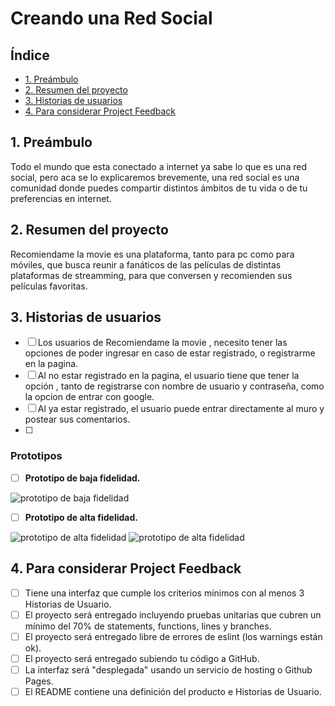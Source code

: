 # Creando una Red Social

## Índice

* [1. Preámbulo](#1-preámbulo)
* [2. Resumen del proyecto](#2-resumen-del-proyecto)
* [3. Historias de usuarios](#3-historias-de-usuarios)
* [4. Para considerar Project Feedback](#4-para-considerar-project-feedback)

## 1. Preámbulo

Todo el mundo que esta conectado a internet ya sabe lo que es una red social, pero aca se lo explicaremos brevemente, una red social es una comunidad donde puedes compartir distintos ámbitos de tu vida o de tu preferencias en internet.

## 2. Resumen del proyecto

Recomiendame la movie es una plataforma, tanto para pc como para móviles, que busca reunir a fanáticos de las películas de distintas plataformas de streamming, para que conversen y recomienden sus películas favoritas.

## 3. Historias de usuarios

* [ ] Los usuarios de Recomiendame la movie , necesito tener las opciones de poder ingresar en caso de estar registrado, o registrarme en la pagina.
* [ ] Al no estar registrado en la pagina, el usuario tiene que tener la opción , tanto de registrarse con nombre de usuario y contraseña, como la opcion de entrar con google.
* [ ] Al ya estar registrado, el usuario puede entrar directamente al muro y postear sus comentarios.
* [ ] 


### Prototipos

 - [ ] **Prototipo de baja fidelidad.**

![prototipo de baja fidelidad](https://github.com/MelRV/DEV001-social-network/blob/main/WhatsApp%20Image%202023-01-09%20at%2017.37.25%20(2).jpeg)

- [ ] **Prototipo de alta fidelidad.**

![prototipo de alta fidelidad](https://github.com/MelRV/DEV001-social-network/blob/main/Social%20Network1.png)
![prototipo de alta fidelidad](https://github.com/MelRV/DEV001-social-network/blob/main/iPhone%2014%20-%202.png)


## 4. Para considerar Project Feedback

 * [ ] Tiene una interfaz que cumple los criterios mínimos con al menos 3 Historias de Usuario.
 * [ ] El proyecto será entregado incluyendo pruebas unitarias que cubren un mínimo del 70% de statements, functions, lines y branches.
 * [ ] El proyecto será entregado libre de errores de eslint (los warnings están ok).
 * [ ] El proyecto será entregado subiendo tu código a GitHub.
 * [ ] La interfaz será "desplegada" usando un servicio de hosting o Github Pages.
 * [ ] El README contiene una definición del producto e Historias de Usuario.
